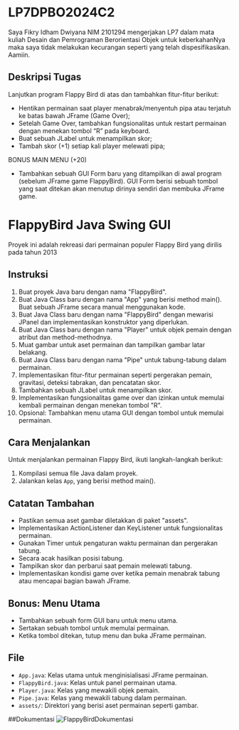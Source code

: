 # LP7DPBO2024C2

Saya Fikry Idham Dwiyana NIM 2101294 mengerjakan LP7 dalam mata kuliah Desain dan Pemrograman Berorientasi Objek untuk keberkahanNya maka saya tidak melakukan kecurangan seperti yang telah dispesifikasikan. Aamiin.

## Deskripsi Tugas

Lanjutkan program Flappy Bird di atas dan tambahkan fitur-fitur berikut:
* Hentikan permainan saat player menabrak/menyentuh pipa atau terjatuh ke batas bawah JFrame (Game Over);
* Setelah Game Over, tambahkan fungsionalitas untuk restart permainan dengan menekan tombol “R” pada keyboard.
* Buat sebuah JLabel untuk menampilkan skor;
* Tambah skor (+1) setiap kali player melewati pipa;

BONUS MAIN MENU (+20)
* Tambahkan sebuah GUI Form baru yang ditampilkan di awal program (sebelum JFrame game FlappyBird). GUI Form berisi sebuah tombol yang saat ditekan akan menutup dirinya sendiri dan membuka JFrame game.

# FlappyBird Java Swing GUI

Proyek ini adalah rekreasi dari permainan populer Flappy Bird yang dirilis pada tahun 2013

## Instruksi

1. Buat proyek Java baru dengan nama "FlappyBird".
2. Buat Java Class baru dengan nama "App" yang berisi method main(). Buat sebuah JFrame secara manual menggunakan kode.
3. Buat Java Class baru dengan nama "FlappyBird" dengan mewarisi JPanel dan implementasikan konstruktor yang diperlukan.
4. Buat Java Class baru dengan nama "Player" untuk objek pemain dengan atribut dan method-methodnya.
5. Muat gambar untuk aset permainan dan tampilkan gambar latar belakang.
6. Buat Java Class baru dengan nama "Pipe" untuk tabung-tabung dalam permainan.
7. Implementasikan fitur-fitur permainan seperti pergerakan pemain, gravitasi, deteksi tabrakan, dan pencatatan skor.
8. Tambahkan sebuah JLabel untuk menampilkan skor.
9. Implementasikan fungsionalitas game over dan izinkan untuk memulai kembali permainan dengan menekan tombol "R".
10. Opsional: Tambahkan menu utama GUI dengan tombol untuk memulai permainan.

## Cara Menjalankan

Untuk menjalankan permainan Flappy Bird, ikuti langkah-langkah berikut:

1. Kompilasi semua file Java dalam proyek.
2. Jalankan kelas `App`, yang berisi method main().

## Catatan Tambahan

- Pastikan semua aset gambar diletakkan di paket "assets".
- Implementasikan ActionListener dan KeyListener untuk fungsionalitas permainan.
- Gunakan Timer untuk pengaturan waktu permainan dan pergerakan tabung.
- Secara acak hasilkan posisi tabung.
- Tampilkan skor dan perbarui saat pemain melewati tabung.
- Implementasikan kondisi game over ketika pemain menabrak tabung atau mencapai bagian bawah JFrame.

## Bonus: Menu Utama

- Tambahkan sebuah form GUI baru untuk menu utama.
- Sertakan sebuah tombol untuk memulai permainan.
- Ketika tombol ditekan, tutup menu dan buka JFrame permainan.

## File

- `App.java`: Kelas utama untuk menginisialisasi JFrame permainan.
- `FlappyBird.java`: Kelas untuk panel permainan utama.
- `Player.java`: Kelas yang mewakili objek pemain.
- `Pipe.java`: Kelas yang mewakili tabung dalam permainan.
- `assets/`: Direktori yang berisi aset permainan seperti gambar.

##Dokumentasi
![FlappyBirdDokumentasi](https://github.com/FikryIdhamD/LP7DPBO2024C2/assets/147605722/8318cfb7-21a4-4a07-b661-ed0ba2405601)
